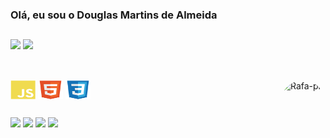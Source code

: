 ### Olá, eu sou o Douglas Martins de Almeida

##
<div>
   <a href="https://github.com/DouglasMDAlmeida"></a>
   <img height="180em" src="https://github-readme-stats.vercel.app/api?username=douglasmdalmeida&show_icons=true&theme=tokyonight"</img>
   <img height="180em" src="https://github-readme-stats.vercel.app/api/top-langs/?username=douglasmdalmeida&layout=compact&theme=tokyonight"</img>
</div>

##

<div style="display: inline_block"><br>
  <img align="center" alt="Rafa-Js" height="30" width="40" src="https://raw.githubusercontent.com/devicons/devicon/master/icons/javascript/javascript-plain.svg">
  <img align="center" alt="Rafa-HTML" height="30" width="40" src="https://raw.githubusercontent.com/devicons/devicon/master/icons/html5/html5-original.svg">
  <img align="center" alt="Rafa-CSS" height="30" width="40" src="https://raw.githubusercontent.com/devicons/devicon/master/icons/css3/css3-original.svg">
  <img align="right" alt="Rafa-pic" height="150" style="border-radius:50px;" src="https://media.giphy.com/media/v1.Y2lkPTc5MGI3NjExOGM5OGVlYWUyYjJkMWM0MzAxN2M2YWU4Y2ZlZjU3YzdlOTNmOGQ4ZSZjdD1n/zhZ8Cy5u1HLIblxBwf/giphy.gif">
</div>

##

<div>
  
  <a href="https://www.instagram.com/douglaasmda/" target="_blank"><img src="https://img.shields.io/badge/-Instagram-%23E4405F?style=for-the-badge&logo=instagram&logoColor=white" target="_blank"></a>
 	<a href = "mailto:douglasjt123@gmail.com"><img src="https://img.shields.io/badge/-Gmail-%23333?style=for-the-badge&logo=gmail&logoColor=white" target="_blank"></a>
  <a href="https://www.linkedin.com/in/douglas-martins-de-almeida-973440122/" target="_blank"><img src="https://img.shields.io/badge/-LinkedIn-%230077B5?style=for-the-badge&logo=linkedin&logoColor=white" target="_blank"></a> 
  <a href="https://wa.me/5543996422387/" target="_blank"><img src="https://img.shields.io/badge/WhatsApp-25D366?style=for-the-badge&logo=whatsapp&logoColor=white" target="_blank"></a>
</div>


